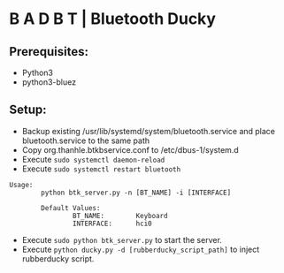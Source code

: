 # B A D B T | Bluetooth Ducky

## Prerequisites:
- Python3
- python3-bluez

## Setup:
- Backup existing /usr/lib/systemd/system/bluetooth.service and place bluetooth.service to the same path
- Copy org.thanhle.btkbservice.conf to /etc/dbus-1/system.d
- Execute `sudo systemctl daemon-reload`
- Execute `sudo systemctl restart bluetooth`

```
Usage:
        python btk_server.py -n [BT_NAME] -i [INTERFACE]

        Default Values:
                BT_NAME:        Keyboard
                INTERFACE:      hci0

```
- Execute `sudo python btk_server.py` to start the server.
- Execute `python ducky.py -d [rubberducky_script_path]` to inject rubberducky script.
